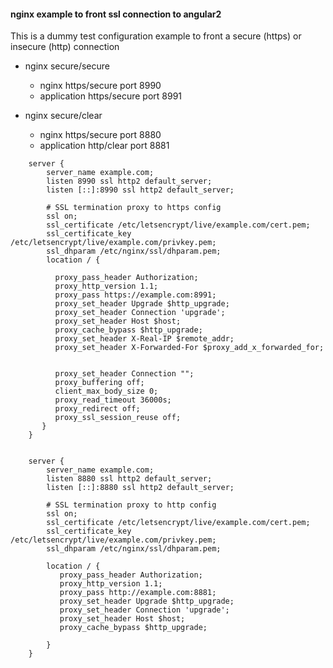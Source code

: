 #### nginx example to front ssl connection to angular2

This is a dummy test configuration example to front a secure (https)
or insecure (http) connection

- nginx secure/secure
  - nginx https/secure port 8990
  - application https/secure port 8991

- nginx secure/clear
  - nginx https/secure port 8880
  - application http/clear port 8881

```
    server {
        server_name example.com;
        listen 8990 ssl http2 default_server;
        listen [::]:8990 ssl http2 default_server;

        # SSL termination proxy to https config
        ssl on;
        ssl_certificate /etc/letsencrypt/live/example.com/cert.pem;
        ssl_certificate_key /etc/letsencrypt/live/example.com/privkey.pem;
        ssl_dhparam /etc/nginx/ssl/dhparam.pem;
        location / {

          proxy_pass_header Authorization;
          proxy_http_version 1.1;
          proxy_pass https://example.com:8991;
          proxy_set_header Upgrade $http_upgrade;
          proxy_set_header Connection 'upgrade';
          proxy_set_header Host $host;
          proxy_cache_bypass $http_upgrade;
          proxy_set_header X-Real-IP $remote_addr;
          proxy_set_header X-Forwarded-For $proxy_add_x_forwarded_for;


          proxy_set_header Connection "";
          proxy_buffering off;
          client_max_body_size 0;
          proxy_read_timeout 36000s;
          proxy_redirect off;
          proxy_ssl_session_reuse off;
       }
    }


    server {
        server_name example.com;
        listen 8880 ssl http2 default_server;
        listen [::]:8880 ssl http2 default_server;

        # SSL termination proxy to http config
        ssl on;
        ssl_certificate /etc/letsencrypt/live/example.com/cert.pem;
        ssl_certificate_key /etc/letsencrypt/live/example.com/privkey.pem;
        ssl_dhparam /etc/nginx/ssl/dhparam.pem;

        location / {
           proxy_pass_header Authorization;
           proxy_http_version 1.1;
           proxy_pass http://example.com:8881;
           proxy_set_header Upgrade $http_upgrade;
           proxy_set_header Connection 'upgrade';
           proxy_set_header Host $host;
           proxy_cache_bypass $http_upgrade;

        }
    }
```
